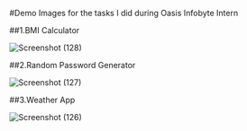 #Demo Images 
for the tasks I did during Oasis Infobyte Intern

##1.BMI Calculator


![Screenshot (128)](https://github.com/Vishva2003/oasis-infobite/assets/119120019/618f38b2-04ed-45e0-9903-07b40964b4c7)


##2.Random Password Generator


![Screenshot (127)](https://github.com/Vishva2003/oasis-infobite/assets/119120019/84ba4405-b86d-498f-af6b-3bae9d30861a)


##3.Weather App


![Screenshot (126)](https://github.com/Vishva2003/oasis-infobite/assets/119120019/ece39546-a4a8-4fcd-888a-270e95dba16d)
